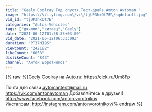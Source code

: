 ```yaml
---
title: "Geely Coolray Год спустя.Тест-драйв.Anton Avtoman."
image: "https:\/\/i.ytimg.com\/vi\/tjUP3hxOt7E\/hqdefault.jpg"
vid_id: "tjUP3hxOt7E"
categories: "Autos-Vehicles"
tags: ["джилли","китаец","Geely"]
date: "2021-06-12T01:58:35+03:00"
vid_date: "2021-05-12T06:33:09Z"
duration: "PT37M19S"
viewcount: "242182"
likeCount: "6058"
dislikeCount: "843"
channel: "Антон Воротников"
---
```

{% raw %}Geely Coolray на Auto.ru: <a rel="nofollow" target="blank" href="https://clck.ru/Um8Fp">https://clck.ru/Um8Fp</a><br /><br />Почта для связи avtomantest@mail.ru<br /><a rel="nofollow" target="blank" href="https://vk.com/antonavtoman">https://vk.com/antonavtoman</a> Добавляйтесь в друзья!)<br /><a rel="nofollow" target="blank" href="http://www.facebook.com/anton.vorotnikov">http://www.facebook.com/anton.vorotnikov</a><br />Инстаграм: <a rel="nofollow" target="blank" href="http://instagram.com/antonvorotnikov">http://instagram.com/antonvorotnikov</a>{% endraw %}
